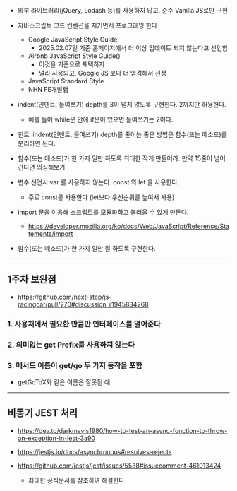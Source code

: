 <!-- https://github.com/DanWBR/dwsim/blob/windows/CODE_GUIDE.md -->
<!-- 위와 같이 코드 가이드라인 작성 -->

- 외부 라이브러리(jQuery, Lodash 등)를 사용하지 않고, 순수 Vanilla JS로만 구현
- 자바스크립트 코드 컨벤션을 지키면서 프로그래밍 한다

  - Google JavaScript Style Guide
    - 2025.02.07일 기준 홈페이지에서 더 이상 업데이트 되지 않는다고 선언함
  - Airbnb JavaScript Style Guide()
    - 이것을 기준으로 채택하자
    - 널리 사용되고, Google JS 보다 더 엄격해서 선정
  - JavaScript Standard Style
  - NHN FE개발랩

- indent(인덴트, 들여쓰기) depth를 3이 넘지 않도록 구현한다. 2까지만 허용한다.

  - 예를 들어 while문 안에 if문이 있으면 들여쓰기는 2이다.

- 힌트: indent(인덴트, 들여쓰기) depth를 줄이는 좋은 방법은 함수(또는 메소드)를 분리하면 된다.

- 함수(또는 메소드)가 한 가지 일만 하도록 최대한 작게 만들어라. 만약 15줄이 넘어간다면 의심해보기

- 변수 선언시 var 를 사용하지 않는다. const 와 let 을 사용한다.

  - 주로 const를 사용한다 (let보다 우선순위를 높여서 사용)

- import 문을 이용해 스크립트를 모듈화하고 불러올 수 있게 만든다.

  - https://developer.mozilla.org/ko/docs/Web/JavaScript/Reference/Statements/import

- 함수(또는 메소드)가 한 가지 일만 잘 하도록 구현한다.

---

## 1주차 보완점

- https://github.com/next-step/js-racingcar/pull/270#discussion_r1945834268

### 1. 사용처에서 필요한 만큼만 인터페이스를 열어준다

### 2. 의미없는 get Prefix를 사용하지 않는다

### 3. 메서드 이름이 get/go 두 가지 동작을 포함

- getGoToX와 같은 이름은 잘못된 예

---

## 비동기 JEST 처리

- https://dev.to/darkmavis1980/how-to-test-an-async-function-to-throw-an-exception-in-jest-3a90

- https://jestjs.io/docs/asynchronous#resolves-rejects

- https://github.com/jestjs/jest/issues/5538#issuecomment-461013424

  - 최대한 공식문서를 참조하여 해결한다

